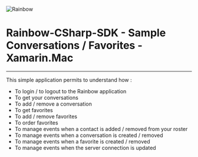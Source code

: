 ![Rainbow](../logo_rainbow.png)

 
# Rainbow-CSharp-SDK - Sample Conversations / Favorites - Xamarin.Mac
---

This simple application permits to understand how :
- To login / to logout to the Rainbow application
- To get your conversations
- To add / remove a conversation
- To get favorites
- To add / remove favorites
- To order favorites
- To manage events when a contact is added / removed from your roster
- To manage events when a conversation is created / removed
- To manage events when a favorite is created / removed
- To manage events when the server connection is updated